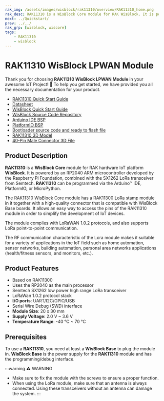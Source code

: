 ```yaml
---
rak_img: /assets/images/wisblock/rak11310/overview/RAK11310_home.png
rak_desc: RAK11310 is a WisBlock Core module for RAK WisBlock. It is powered by an RP2040 ARM Microcontroller developed by the Raspberry Pi Foundation combined with the SX1262 LoRa transceiver from Semtech.
next: ../Quickstart/
prev: ../../
rak_grp: [wisblock, wiscore]
tags:
    - RAK11310
    - wisblock
---
```


# RAK11310 WisBlock LPWAN Module

Thank you for choosing **RAK11310 WisBlock LPWAN Module** in your awesome IoT Project! 🎉 To help you get started, we have provided you all the necessary documentation for your product.

* [RAK11310 Quick Start Guide](../Quickstart/)
* [Datasheet](../Datasheet/)
* <a href="../../Quickstart/" target="_blank">WisBlock Quick Start Guide</a>
* [WisBlock Source Code Repository](https://github.com/RAKWireless/WisBlock/)
* [Arduino IDE BSP](/Knowledge-Hub/Learn/Installation-of-Board-Support-Package-in-Arduino-IDE/)
* [PlatformIO BSP](/Knowledge-Hub/Learn/Board-Support-Package-Installation-in-PlatformIO/)
* [Bootloader source code and ready to flash file](https://github.com/RAKWireless/WisBlock/tree/master/bootloader)
* [RAK11310 3D Model](https://downloads.rakwireless.com/3D_File/WisBlock/3D_RAK11310.stp)
* [40-Pin Male Connector 3D File](https://downloads.rakwireless.com/3D_File/Accessory/WisConnector/M40S1003K6M.stp)

## Product Description

**RAK11310** is a **WisBlock Core** module for RAK hardware IoT platform **WisBlock**. It is powered by an RP2040 ARM microcontroller developed by the Raspberry Pi Foundation, combined with the SX1262 LoRa transceiver from Semtech. **RAK11310** can be programmed via the Arduino™ IDE, PlatformIO, or MicroPython.

The RAK11310 WisBlock Core module has a RAK11300 LoRa stamp module in it together with a high-quality connector that is compatible with WisBlock Base boards. It allows an easy way to access the pins of the RAK11310 module in order to simplify the development of IoT devices.

The module complies with LoRaWAN 1.0.2 protocols, and also supports LoRa point-to-point communication.

The RF communication characteristic of the Lora module makes it suitable for a variety of applications in the IoT field such as home automation, sensor networks, building automation, personal area networks applications (health/fitness sensors, and monitors, etc.).

## Product Features
 
- Based on RAK11300
- Uses the RP2040 as the main processor
- Semtech SX1262 low power high range LoRa transceiver     
- LoRaWan 1.0.2 protocol stack
- **I/O ports**: UART/I2C/GPIO/USB
- Serial Wire Debug (SWD) interface
- **Module Size**: 20 x 30&nbsp;mm
- **Supply Voltage**: 2.0&nbsp;V ~ 3.6&nbsp;V
- **Temperature Range**: -40&nbsp;°C ~ 70&nbsp;°C

## Prerequisites

To use a **RAK11310**, you need at least a **WisBlock Base** to plug the module in. **WisBlock Base** is the power supply for the **RAK11310** module and has the programming/debug interface.   

:::warning ⚠️ WARNING    
- Make sure to fix the module with the screws to ensure a proper function.
- When using the LoRa module, make sure that an antenna is always connected. Using these transceivers without an antenna can damage the system.
::: 
